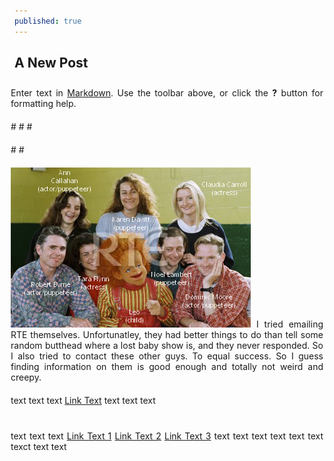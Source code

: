 ```yaml
---
published: true
---
```

## A New Post
Enter text in [Markdown](http://daringfireball.net/projects/markdown/). Use the toolbar above, or click the **?** button for formatting help.

<style type="text/css">
        p
        {
              #border:2px $black;
              #font-size:16pt;
              width:500px;
              text-align:justify;
              margin:10px;
              float:right;
        }
        imgt
        {
              #border:1px $lightGray;
              margin:10px;
        }     
        </style>
#</head>
#<body>
  #<p>
 #</head>
 #<body>
 <p>
<img src="https://raw.githubusercontent.com/dahonMetWritings/dahonMetWritings.github.io/master/images/2020pics/rrcast.png" id="firstpimage"/> I tried emailing RTE themselves. Unfortunatley, they had better things to do than tell some random butthead where a lost baby show is, 
and they never responded. So I also tried to contact these other guys. To equal success. So I guess finding information on them is good enough and 
totally not weird and creepy.
      </p>
        
<p> text text text <a href="https://cdn-images-1.medium.com/max/1200/1*Fw2HmQHcz23OngEa8CS0Ng.png">Link Text</a> text text text </p>


<p> 

text text text <a href="https://cdn-images-1.medium.com/max/1200/1*Fw2HmQHcz23OngEa8CS0Ng.png">Link Text 1</a> <a href="https://cdn-images-1.medium.com/max/1200/1*Fw2HmQHcz23OngEa8CS0Ng.png">Link Text 2</a> <a href="https://cdn-images-1.medium.com/max/1200/1*Fw2HmQHcz23OngEa8CS0Ng.png">Link Text 3</a> text text text text text text texct text text

        </p>
